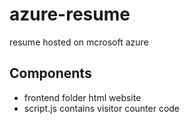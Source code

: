 # azure-resume
resume hosted on mcrosoft azure

## Components
- frontend folder html website
- script.js contains visitor counter code
